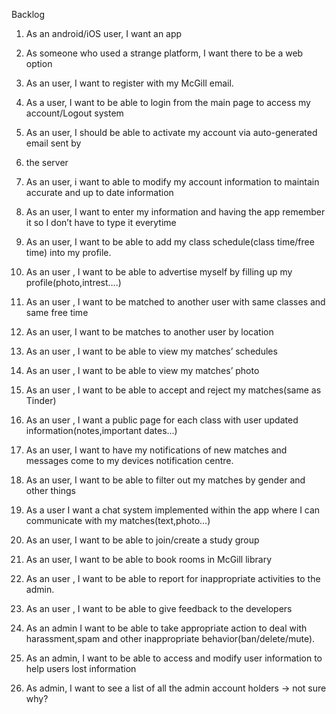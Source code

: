 Backlog


1. As an android/iOS user, I want an app
2. As someone who used a strange platform, I want there to be a web option


1. As an user, I want to register with my McGill email.
2. As a user, I want to be able to login from the main page to access my account/Logout system
3. As an user, I should be able to activate my account via auto-generated email sent by
4. the server
5. As an user, i want to able to modify my account information to maintain accurate and up to date information
6. As an user, I want to enter my information and having the app remember it so I don’t have to type it everytime
7. As an user, I want to be able to add my class schedule(class time/free time) into my profile.
8. As an user , I want to be able to advertise myself by filling up my profile(photo,intrest….)
9. As an user , I want to be matched to another user with same classes and same free time
10. As an user, I want to be matches to another user by location
11. As an user , I want to be able to view my matches’ schedules
12. As an user , I want to be able to view my matches’ photo
13. As an user , I want to be able to accept and reject my matches(same as Tinder)
14. As an user , I want a public page for each class with user updated information(notes,important dates…)
15. As an user, I want to have my notifications of new matches and messages come to my devices notification centre.
16. As an user,  I want to be able to filter out my matches by gender and other things
17. As a user I want a chat system implemented within the app where I can communicate with my matches(text,photo…)
18.  As an user, I want to be able to join/create a study group 
19. As an user, I want to be able to book rooms in McGill library
20. As an user , I want to be able to report for inappropriate activities to the admin.
21. As an user , I want to be able to give feedback to the developers


1. As an admin I want to be able to take appropriate action to deal with harassment,spam and other inappropriate behavior(ban/delete/mute).
2.  As an admin, I want to be able to access and modify user information to help users lost information 
3. As admin, I want to see a list of all the admin account holders -> not sure why?